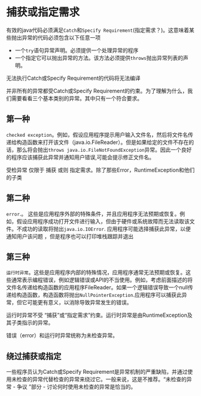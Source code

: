 # 捕获或指定需求
有效的java代码必须满足`Catch`和`Specify Requirement`(指定需求？)。这意味着某些抛出异常的代码必须包含以下任意一项

* 一个`try`语句异常声明。必须提供一个处理异常的程序
* 一个指定它可以抛出异常的方法。该方法必须提供`throws`抛出异常列表的声明。

无法执行Catch或Specify Requirement的代码将无法编译

并非所有的异常都受Catch或Specify Requirement的约束。为了理解为什么，我们需要看看三个基本类别的异常。其中只有一个符合要求。


## 第一种
`checked exception`。例如，假设应用程序提示用户输入文件名，然后将文件名传递给构造函数来打开该文件（java.io.FileReader）。但是如果给定的文件不存在的话，那么将会抛出`throws java.io.FileNotFoundException`异常。因此一个良好的程序应该捕获此异常并通知用户错误,可能会提示修正文件名。

受检异常 仅限于 捕获 或则 指定需求。除了那些Error，RuntimeException和他们的子类

## 第二种
`error`.。 这些是应用程序外部的特殊条件，并且应用程序无法预期或恢复。例如，假设应用程序成功打开文件进行输入，但由于硬件或系统故障而无法读取该文件。不成功的读取将抛出`java.io.IOError`. 应用程序可能选择捕获此异常，以便通知用户该问题 ，但是程序也可以打印堆栈跟踪并退出

## 第三种
`运行时异常`。这些是应用程序内部的特殊情况，应用程序通常无法预期或恢复。这些通常表示编程错误，例如逻辑错误或API的不当使用。例如，考虑前面描述的将文件名传递给构造函数的应用程序FileReader。如果一个逻辑错误导致一个null传递给构造函数，构造函数将抛出`NullPointerException`.应用程序可以捕获此异常，但它可能更有意义，以消除导致异常发生的错误。

运行时异常不受 “捕获”或“指定需求”约束。运行时异常是由RuntimeException及其子类指示的异常。

错误（error）和运行时异常统称为未检查异常。

## 绕过捕获或指定
一些程序员认为Catch或Specify Requirement是异常机制的严重缺陷，并通过使用未检查的异常代替检查的异常来绕过它。一般来说，这是不推荐。“未检查的异常 - 争议 ”部分 - 讨论何时使用未检查的异常是恰当的。



